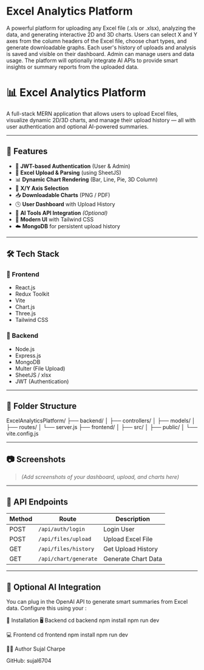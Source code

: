 # Excel Analytics Platform

A powerful platform for uploading any Excel file (.xls or .xlsx), analyzing the data, and generating
interactive 2D and 3D charts. Users can select X and Y axes from the column headers of the Excel file,
choose chart types, and generate downloadable graphs. Each user's history of uploads and analysis is saved
and visible on their dashboard. Admin can manage users and data usage. The platform will optionally
integrate AI APIs to provide smart insights or summary reports from the uploaded data.


# 📊 Excel Analytics Platform

A full-stack MERN application that allows users to upload Excel files, visualize dynamic 2D/3D charts, and manage their upload history — all with user authentication and optional AI-powered summaries.

---

## 🚀 Features

- 🔐 **JWT-based Authentication** (User & Admin)
- 📁 **Excel Upload & Parsing** (using SheetJS)
- 📊 **Dynamic Chart Rendering** (Bar, Line, Pie, 3D Column)
- 🧭 **X/Y Axis Selection**
- 📥 **Downloadable Charts** (PNG / PDF)
- 🕓 **User Dashboard** with Upload History
- 🤖 **AI Tools API Integration** *(Optional)*
- 🧼 **Modern UI** with Tailwind CSS
- ☁️ **MongoDB** for persistent upload history

---

## 🛠️ Tech Stack

### 🔹 Frontend
- React.js
- Redux Toolkit
- Vite
- Chart.js
- Three.js
- Tailwind CSS

### 🔹 Backend
- Node.js
- Express.js
- MongoDB
- Multer (File Upload)
- SheetJS / xlsx
- JWT (Authentication)

---

## 📂 Folder Structure

ExcelAnalyticsPlatform/
├── backend/
│ ├── controllers/
│ ├── models/
│ ├── routes/
│ └── server.js
├── frontend/
│ ├── src/
│ ├── public/
│ └── vite.config.js


---

## 📷 Screenshots

> *(Add screenshots of your dashboard, upload, and charts here)*

---

## 🧪 API Endpoints

| Method | Route                  | Description              |
|--------|------------------------|--------------------------|
| POST   | `/api/auth/login`      | Login User               |
| POST   | `/api/files/upload`    | Upload Excel File        |
| GET    | `/api/files/history`   | Get Upload History       |
| GET    | `/api/chart/generate`  | Generate Chart Data      |

---

## 🧠 Optional AI Integration

You can plug in the OpenAI API to generate smart summaries from Excel data. Configure this using your :


🧾 Installation
🖥 Backend
cd backend
npm install
npm run dev

💻 Frontend
cd frontend
npm install
npm run dev


🙋‍♂️ Author
Sujal Charpe

GitHub: sujal6704








 
